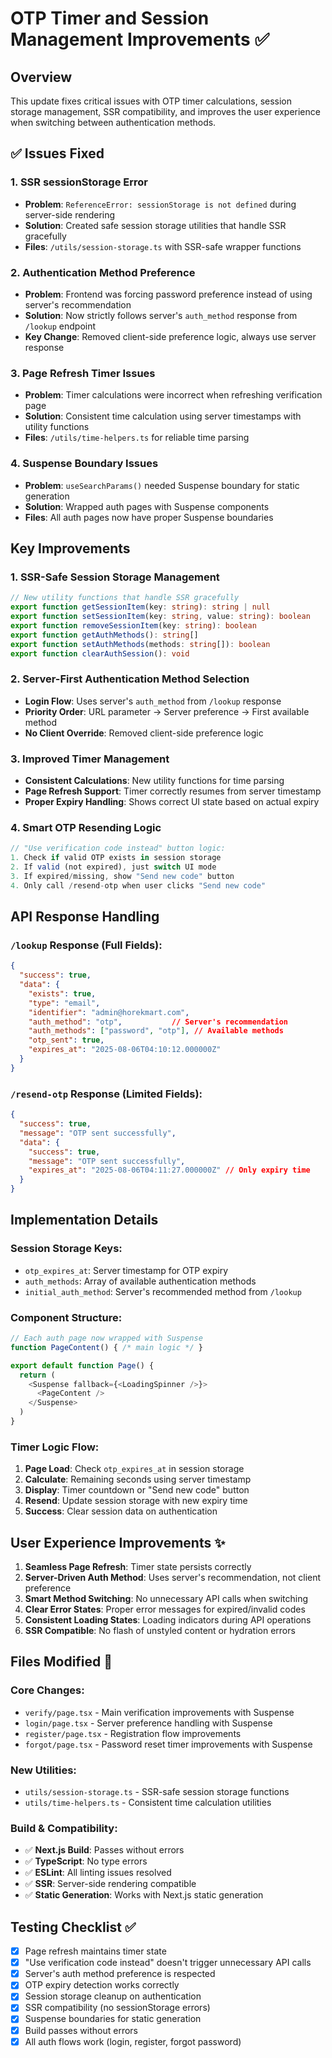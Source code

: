 # OTP Timer and Session Management Improvements ✅

## Overview
This update fixes critical issues with OTP timer calculations, session storage management, SSR compatibility, and improves the user experience when switching between authentication methods.

## ✅ Issues Fixed

### 1. **SSR sessionStorage Error**
- **Problem**: `ReferenceError: sessionStorage is not defined` during server-side rendering
- **Solution**: Created safe session storage utilities that handle SSR gracefully
- **Files**: `/utils/session-storage.ts` with SSR-safe wrapper functions

### 2. **Authentication Method Preference**
- **Problem**: Frontend was forcing password preference instead of using server's recommendation
- **Solution**: Now strictly follows server's `auth_method` response from `/lookup` endpoint
- **Key Change**: Removed client-side preference logic, always use server response

### 3. **Page Refresh Timer Issues**
- **Problem**: Timer calculations were incorrect when refreshing verification page
- **Solution**: Consistent time calculation using server timestamps with utility functions
- **Files**: `/utils/time-helpers.ts` for reliable time parsing

### 4. **Suspense Boundary Issues**
- **Problem**: `useSearchParams()` needed Suspense boundary for static generation
- **Solution**: Wrapped auth pages with Suspense components
- **Files**: All auth pages now have proper Suspense boundaries

## Key Improvements

### 1. **SSR-Safe Session Storage Management**
```typescript
// New utility functions that handle SSR gracefully
export function getSessionItem(key: string): string | null
export function setSessionItem(key: string, value: string): boolean
export function removeSessionItem(key: string): boolean
export function getAuthMethods(): string[]
export function setAuthMethods(methods: string[]): boolean
export function clearAuthSession(): void
```

### 2. **Server-First Authentication Method Selection**
- **Login Flow**: Uses server's `auth_method` from `/lookup` response
- **Priority Order**: URL parameter → Server preference → First available method
- **No Client Override**: Removed client-side preference logic

### 3. **Improved Timer Management**
- **Consistent Calculations**: New utility functions for time parsing
- **Page Refresh Support**: Timer correctly resumes from server timestamp
- **Proper Expiry Handling**: Shows correct UI state based on actual expiry

### 4. **Smart OTP Resending Logic**
```typescript
// "Use verification code instead" button logic:
1. Check if valid OTP exists in session storage
2. If valid (not expired), just switch UI mode
3. If expired/missing, show "Send new code" button
4. Only call /resend-otp when user clicks "Send new code"
```

## API Response Handling

### `/lookup` Response (Full Fields):
```json
{
  "success": true,
  "data": {
    "exists": true,
    "type": "email", 
    "identifier": "admin@horekmart.com",
    "auth_method": "otp",           // Server's recommendation 
    "auth_methods": ["password", "otp"], // Available methods
    "otp_sent": true,
    "expires_at": "2025-08-06T04:10:12.000000Z"
  }
}
```

### `/resend-otp` Response (Limited Fields):
```json
{
  "success": true,
  "message": "OTP sent successfully",
  "data": {
    "success": true,
    "message": "OTP sent successfully",
    "expires_at": "2025-08-06T04:11:27.000000Z" // Only expiry time
  }
}
```

## Implementation Details

### Session Storage Keys:
- `otp_expires_at`: Server timestamp for OTP expiry
- `auth_methods`: Array of available authentication methods  
- `initial_auth_method`: Server's recommended method from `/lookup`

### Component Structure:
```typescript
// Each auth page now wrapped with Suspense
function PageContent() { /* main logic */ }

export default function Page() {
  return (
    <Suspense fallback={<LoadingSpinner />}>
      <PageContent />
    </Suspense>
  )
}
```

### Timer Logic Flow:
1. **Page Load**: Check `otp_expires_at` in session storage
2. **Calculate**: Remaining seconds using server timestamp
3. **Display**: Timer countdown or "Send new code" button
4. **Resend**: Update session storage with new expiry time
5. **Success**: Clear session data on authentication

## User Experience Improvements ✨

1. **Seamless Page Refresh**: Timer state persists correctly
2. **Server-Driven Auth Method**: Uses server's recommendation, not client preference  
3. **Smart Method Switching**: No unnecessary API calls when switching
4. **Clear Error States**: Proper error messages for expired/invalid codes
5. **Consistent Loading States**: Loading indicators during API operations
6. **SSR Compatible**: No flash of unstyled content or hydration errors

## Files Modified 📁

### Core Changes:
- `verify/page.tsx` - Main verification improvements with Suspense
- `login/page.tsx` - Server preference handling with Suspense
- `register/page.tsx` - Registration flow improvements  
- `forgot/page.tsx` - Password reset timer improvements with Suspense

### New Utilities:
- `utils/session-storage.ts` - SSR-safe session storage functions
- `utils/time-helpers.ts` - Consistent time calculation utilities

### Build & Compatibility:
- ✅ **Next.js Build**: Passes without errors
- ✅ **TypeScript**: No type errors
- ✅ **ESLint**: All linting issues resolved
- ✅ **SSR**: Server-side rendering compatible
- ✅ **Static Generation**: Works with Next.js static generation

## Testing Checklist ✅

- [x] Page refresh maintains timer state
- [x] "Use verification code instead" doesn't trigger unnecessary API calls
- [x] Server's auth method preference is respected  
- [x] OTP expiry detection works correctly
- [x] Session storage cleanup on authentication
- [x] SSR compatibility (no sessionStorage errors)
- [x] Suspense boundaries for static generation
- [x] Build passes without errors
- [x] All auth flows work (login, register, forgot password)
